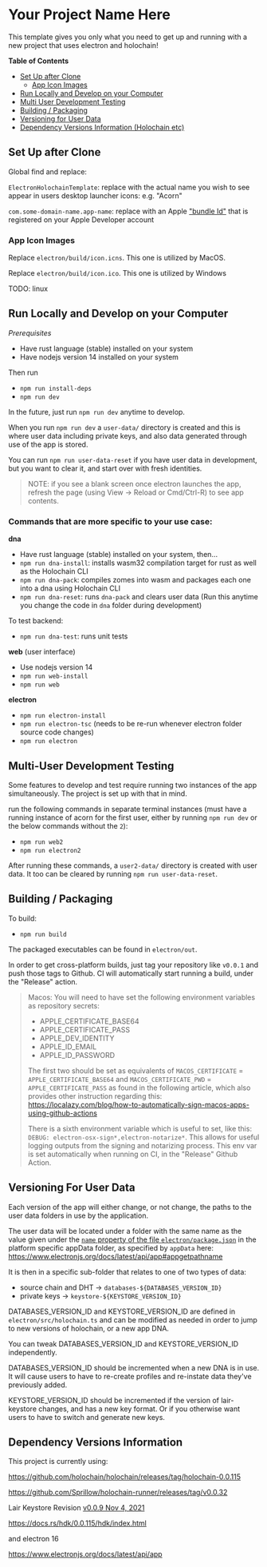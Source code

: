 # Your Project Name Here

This template gives you only what you need to get up and running with a new project that uses electron and holochain!

__Table of Contents__
- [Set Up after Clone](#set-up-after-clone)
  - [App Icon Images](#app-icon-images)
- [Run Locally and Develop on your Computer](#run-locally-and-develop-on-your-computer)
- [Multi User Development Testing](#multi-user-development-testing)
- [Building / Packaging](#building--packaging)
- [Versioning for User Data](#versioning-for-user-data)
- [Dependency Versions Information (Holochain etc)](#dependency-versions-information)

## Set Up after Clone

Global find and replace:

`ElectronHolochainTemplate`: replace with the actual name you wish to see appear in users desktop launcher icons: e.g. "Acorn"

`com.some-domain-name.app-name`: replace with an Apple ["bundle Id"](https://developer.apple.com/documentation/appstoreconnectapi/bundle_ids) that is registered on your Apple Developer account

### App Icon Images

Replace `electron/build/icon.icns`. This one is utilized by MacOS.

Replace `electron/build/icon.ico`. This one is utilized by Windows

TODO: linux

## Run Locally and Develop on your Computer

_Prerequisites_

- Have rust language (stable) installed on your system
- Have nodejs version 14 installed on your system

Then run

- `npm run install-deps`
- `npm run dev`

In the future, just run `npm run dev` anytime to develop.

When you run `npm run dev` a `user-data/` directory is created and this is where user data including private keys, and also data generated through use of the app is stored.

You can run `npm run user-data-reset` if you have user data in development, but you want to clear it, and start over with fresh identities.

> NOTE: if you see a blank screen once electron launches the app, refresh the page (using View -> Reload or Cmd/Ctrl-R) to see app contents.

### Commands that are more specific to your use case:

**dna**

- Have rust language (stable) installed on your system, then...
- `npm run dna-install`: installs wasm32 compilation target for rust as well as the Holochain CLI
- `npm run dna-pack`: compiles zomes into wasm and packages each one into a dna using Holochain CLI 
- `npm run dna-reset`: runs `dna-pack` and clears user data (Run this anytime you change the code in `dna` folder during development)

To test backend:

- `npm run dna-test`: runs unit tests

**web** (user interface)

- Use nodejs version 14
- `npm run web-install`
- `npm run web`

**electron**

- `npm run electron-install`
- `npm run electron-tsc` (needs to be re-run whenever electron folder source code changes)
- `npm run electron`

## Multi-User Development Testing
Some features to develop and test require running two instances of the app simultaneously. The project is set up with that in mind.

run the following commands in separate terminal instances (must have a running instance of acorn for the first user, either by running `npm run dev` or the below commands without the `2`):

- `npm run web2`
- `npm run electron2`

After running these commands, a `user2-data/` directory is created with user data. It too can be cleared by running `npm run user-data-reset`.

## Building / Packaging

To build:

- `npm run build`

The packaged executables can be found in `electron/out`.

In order to get cross-platform builds, just tag your repository like `v0.0.1` and push those tags to Github. CI will automatically start running a build, under the "Release" action.

> Macos: You will need to have set the following environment variables as repository secrets:
> - APPLE_CERTIFICATE_BASE64
> - APPLE_CERTIFICATE_PASS
> - APPLE_DEV_IDENTITY
> - APPLE_ID_EMAIL
> - APPLE_ID_PASSWORD
> 
> The first two should be set as equivalents of `MACOS_CERTIFICATE` = `APPLE_CERTIFICATE_BASE64` and `MACOS_CERTIFICATE_PWD` = `APPLE_CERTIFICATE_PASS` as found in the following article, which also provides other instruction regarding this: https://localazy.com/blog/how-to-automatically-sign-macos-apps-using-github-actions
>
> There is a sixth environment variable which is useful to set, like this: `DEBUG: electron-osx-sign*,electron-notarize*`. This allows for useful logging outputs from the signing and notarizing process. This env var is set automatically when running on CI, in the "Release" Github Action.


## Versioning For User Data

Each version of the app will either change, or not change, the paths to the user data folders in use by the application. 

The user data will be located under a folder with the same name as the value given under the [`name` property of the file `electron/package.json`](./electron/package.json#L2) in the platform specific appData folder, as specified by `appData` here: https://www.electronjs.org/docs/latest/api/app#appgetpathname

It is then in a specific sub-folder that relates to one of two types of data: 
- source chain and DHT -> `databases-${DATABASES_VERSION_ID}`
- private keys -> `keystore-${KEYSTORE_VERSION_ID}`

DATABASES_VERSION_ID and KEYSTORE_VERSION_ID are defined in `electron/src/holochain.ts` and can be modified as needed in order to jump to new versions of holochain, or a new app DNA.

You can tweak DATABASES_VERSION_ID and KEYSTORE_VERSION_ID independently. 

DATABASES_VERSION_ID should be incremented when a new DNA is in use. It will cause users to have to re-create profiles and re-instate data they've previously added.

KEYSTORE_VERSION_ID should be incremented if the version of lair-keystore changes, and has a new key format. Or if you otherwise want users to have to switch and generate new keys.


## Dependency Versions Information

This project is currently using:

https://github.com/holochain/holochain/releases/tag/holochain-0.0.115

https://github.com/Sprillow/holochain-runner/releases/tag/v0.0.32

Lair Keystore Revision [v0.0.9 Nov 4, 2021](https://github.com/holochain/lair/releases/tag/v0.0.9)

https://docs.rs/hdk/0.0.115/hdk/index.html

and electron 16

https://www.electronjs.org/docs/latest/api/app


